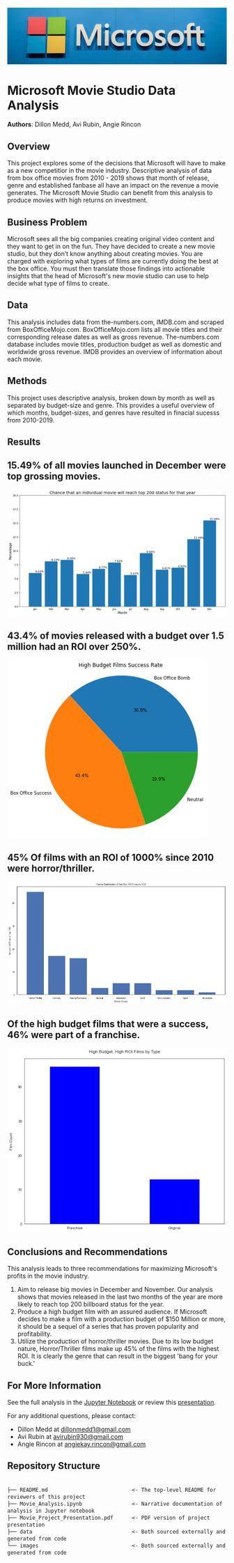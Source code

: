 ![Cropped_top](./images/Cropped_top.jpg)

# Microsoft Movie Studio Data Analysis

**Authors**: Dillon Medd, Avi Rubin, Angie Rincon


## Overview

This project explores some of the decisions that Microsoft will have to make as a new competitior in the movie industry. Descriptive analysis of data from box office movies from 2010 - 2019 shows that month of release, genre and established fanbase all have an impact on the revenue a movie generates. The Microsoft Movie Studio can benefit from this analysis to produce movies with high returns on investment. 

## Business Problem

Microsoft sees all the big companies creating original video content and they want to get in on the fun. They have decided to create a new movie studio, but they don’t know anything about creating movies. You are charged with exploring what types of films are currently doing the best at the box office. You must then translate those findings into actionable insights that the head of Microsoft's new movie studio can use to help decide what type of films to create.


## Data

This analysis includes data from the-numbers.com, IMDB.com and scraped from BoxOfficeMojo.com. BoxOfficeMojo.com lists all movie titles and their corresponding release dates as well as gross revenue. The-numbers.com database includes movie titles, production budget as well as domestic and worldwide gross revenue. IMDB provides an overview of information about each movie.


## Methods

This project uses descriptive analysis, broken down by month as well as separated by budget-size and genre. This provides a useful overview of which months, budget-sizes, and genres have resulted in finacial sucesss from 2010-2019.


## Results

## 15.49% of all movies launched in December were top grossing movies.
![avi_chart](./images/avi_chart.png)


## 43.4% of movies released with a budget over 1.5 million had an ROI over 250%.
![ROI](./images/ROI.png)


## 45% Of films with an ROI of 1000% since 2010 were horror/thriller.
![Horror](./images/Horror.png)



## Of the high budget films that were a success, 46% were part of a franchise.
![Franchise](./images/Franchise.png)





## Conclusions and Recommendations

This analysis leads to three recommendations for maximizing Microsoft's profits in the movie industry.

1. Aim to release big movies in December and November. Our analysis shows that movies released in the last two months of the year are more likely to reach top 200 billboard status for the year.
2. Produce a high budget film with an assured audience. If Microsoft decides to make a film with a production budget of $150 Million or more, it should be a sequel of a series that has proven popularity and profitability.
3. Utilize the production of horror/thriller movies. Due to its low budget nature, Horror/Thriller films make up 45% of the films with the highest ROI. It is clearly the genre that can result in the biggest 'bang for your buck.' 


## For More Information

See the full analysis in the [Jupyter Notebook](./notebooks/Cleaned_December_Movie_Launch.ipynb) or review this [presentation](./Presentation.pdf).

For any additional questions, please contact:
* Dillon Medd at [dillonmedd1@gmail.com](mailto:dillonmedd@gmail.com) 
* Avi Rubin at [avirubin930@gmail.com](mailto:avirubin930@gmail.com)
* Angie Rincon at [angiekay.rincon@gmail.com](mailto:angiekay.rincon@gmail.com)

## Repository Structure

```

├── README.md                           <- The top-level README for reviewers of this project
├── Movie_Analysis.ipynb                <- Narrative documentation of analysis in Jupyter notebook
├── Movie_Project_Presentation.pdf      <- PDF version of project presentation
├── data                                <- Both sourced externally and generated from code
└── images                              <- Both sourced externally and generated from code
```

